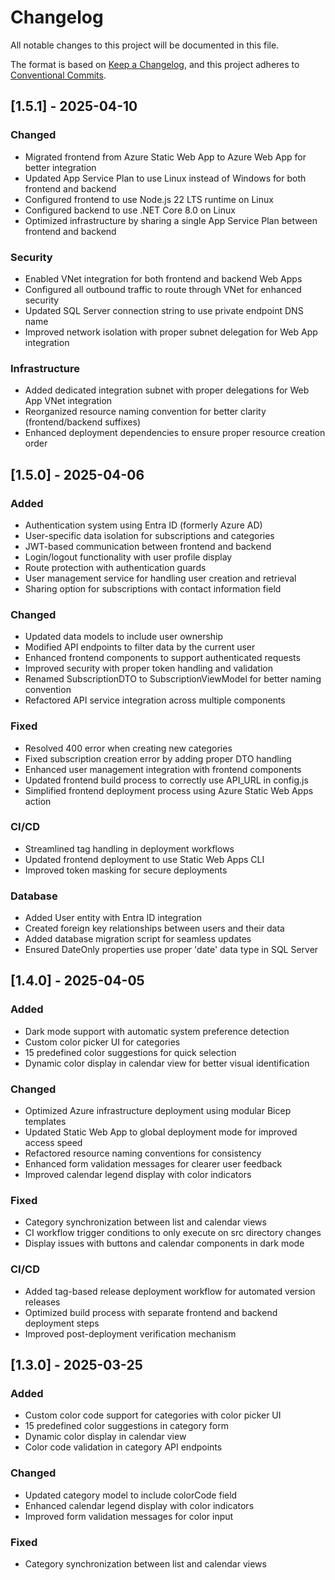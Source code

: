 # Changelog

All notable changes to this project will be documented in this file.

The format is based on [Keep a Changelog](https://keepachangelog.com/en/1.0.0/),
and this project adheres to [Conventional Commits](https://www.conventionalcommits.org/).

## [1.5.1] - 2025-04-10
### Changed
- Migrated frontend from Azure Static Web App to Azure Web App for better integration
- Updated App Service Plan to use Linux instead of Windows for both frontend and backend
- Configured frontend to use Node.js 22 LTS runtime on Linux
- Configured backend to use .NET Core 8.0 on Linux
- Optimized infrastructure by sharing a single App Service Plan between frontend and backend

### Security
- Enabled VNet integration for both frontend and backend Web Apps
- Configured all outbound traffic to route through VNet for enhanced security
- Updated SQL Server connection string to use private endpoint DNS name
- Improved network isolation with proper subnet delegation for Web App integration

### Infrastructure
- Added dedicated integration subnet with proper delegations for Web App VNet integration
- Reorganized resource naming convention for better clarity (frontend/backend suffixes)
- Enhanced deployment dependencies to ensure proper resource creation order

## [1.5.0] - 2025-04-06
### Added
- Authentication system using Entra ID (formerly Azure AD)
- User-specific data isolation for subscriptions and categories
- JWT-based communication between frontend and backend
- Login/logout functionality with user profile display
- Route protection with authentication guards
- User management service for handling user creation and retrieval
- Sharing option for subscriptions with contact information field

### Changed
- Updated data models to include user ownership
- Modified API endpoints to filter data by the current user
- Enhanced frontend components to support authenticated requests
- Improved security with proper token handling and validation
- Renamed SubscriptionDTO to SubscriptionViewModel for better naming convention
- Refactored API service integration across multiple components

### Fixed
- Resolved 400 error when creating new categories
- Fixed subscription creation error by adding proper DTO handling
- Enhanced user management integration with frontend components
- Updated frontend build process to correctly use API_URL in config.js
- Simplified frontend deployment process using Azure Static Web Apps action

### CI/CD
- Streamlined tag handling in deployment workflows
- Updated frontend deployment to use Static Web Apps CLI
- Improved token masking for secure deployments

### Database
- Added User entity with Entra ID integration
- Created foreign key relationships between users and their data
- Added database migration script for seamless updates
- Ensured DateOnly properties use proper 'date' data type in SQL Server

## [1.4.0] - 2025-04-05
### Added
- Dark mode support with automatic system preference detection
- Custom color picker UI for categories
- 15 predefined color suggestions for quick selection
- Dynamic color display in calendar view for better visual identification

### Changed
- Optimized Azure infrastructure deployment using modular Bicep templates
- Updated Static Web App to global deployment mode for improved access speed
- Refactored resource naming conventions for consistency
- Enhanced form validation messages for clearer user feedback
- Improved calendar legend display with color indicators

### Fixed
- Category synchronization between list and calendar views
- CI workflow trigger conditions to only execute on src directory changes
- Display issues with buttons and calendar components in dark mode

### CI/CD
- Added tag-based release deployment workflow for automated version releases
- Optimized build process with separate frontend and backend deployment steps
- Improved post-deployment verification mechanism

## [1.3.0] - 2025-03-25
### Added
- Custom color code support for categories with color picker UI
- 15 predefined color suggestions in category form
- Dynamic color display in calendar view
- Color code validation in category API endpoints

### Changed
- Updated category model to include colorCode field
- Enhanced calendar legend display with color indicators
- Improved form validation messages for color input

### Fixed
- Category synchronization between list and calendar views
